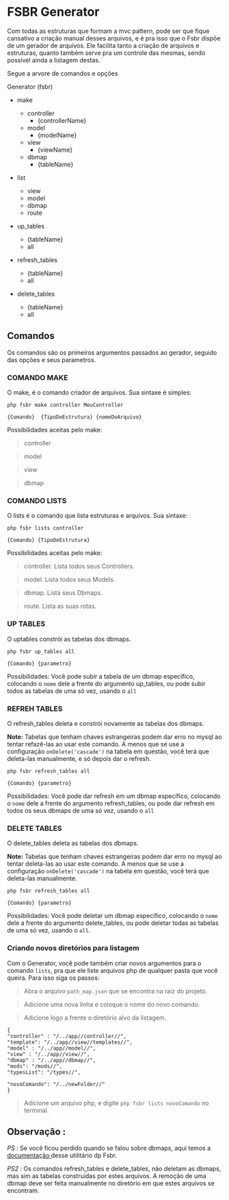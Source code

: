 # FSBR Generator
Com todas as estruturas que formam a mvc pattern, pode ser que fique cansativo
a criação manual desses arquivos, e é pra isso que o Fsbr dispõe de um gerador
de arquivos. Ele facilita tanto a criação de arquivos e estruturas, quanto também
serve pra um controle das mesmas, sendo possível ainda a listagem destas.

Segue a arvore de comandos e opções

Generator (fsbr)

- make
    - controller
        - {controllerName}
    - model
        - {modelName}
    - view
        - {viewName}
    - dbmap
        - {tableName}

- list
    - view
    - model
    - dbmap
    - route

- up_tables
    - {tableName}
    - all

- refresh_tables
    - {tableName}
    - all

- delete_tables
    - {tableName}        
    - all

## Comandos
Os comandos são os primeiros argumentos passados
ao gerador, seguido das opções e seus parametros.

### COMANDO MAKE
O make, é o comando criador de arquivos.
Sua sintaxe é simples:

    php fsbr make controller MeuController

    {Comando}  {TipoDeEstrutura} {nomeDoArquivo}

Possibilidades aceitas pelo make:
> controller

> model

> view

> dbmap


### COMANDO LISTS
O lists é o comando que lista estruturas e arquivos.
Sua sintaxe:
    
    php fsbr lists controller

    {Comando} {TipoDeEstrutura}

Possibilidades aceitas pelo make:

> controller. Lista todos seus Controllers.

> model. Lista todos seus Models.

> dbmap. Lista seus Dbmaps.

> route. Lista as suas rotas.

### UP TABLES
O uptables constrói as tabelas dos dbmaps.

    php fsbr up_tables all

    {Comando} {parametro}

Possibilidades:
Você pode subir a tabela de um dbmap específico, colocando o `nome` dele a frente do argumento up_tables, ou pode subir todos as tabelas de uma só vez, usando o `all`

### REFREH TABLES
O refresh_tables deleta e constrói novamente as tabelas dos dbmaps.

**Note:** Tabelas que tenham chaves estrangeiras podem dar erro no mysql ao tentar refazê-las ao usar este comando. A menos que se use a configuração `onDelete('cascade')` na tabela em questão, você terá que deleta-las manualmente, e só depois dar o refresh.

    php fsbr refresh_tables all

    {Comando} {parametro}

Possibilidades:
Você pode dar refresh em um dbmap específico, colocando o `nome` dele a frente do argumento refresh_tables, ou pode dar refresh em todos os seus dbmaps de uma só vez, usando o `all`

### DELETE TABLES
O delete_tables deleta as tabelas dos dbmaps.

**Note:** Tabelas que tenham chaves estrangeiras podem dar erro no mysql ao tentar deleta-las ao usar este comando. A menos que se use a configuração `onDelete('cascade')` na tabela em questão, você terá que deleta-las manualmente.

    php fsbr refresh_tables all

    {Comando} {parametro}

Possibilidades:
Você pode deletar um dbmap específico, colocando o `nome` dele a frente do argumento delete_tables, ou pode deletar todas as tabelas de uma só vez, usando o `all`.

### Criando novos diretórios para listagem
Com o Generator, você pode também criar novos argumentos
para o comando `lists`, pra que ele liste arquivos php de qualquer pasta que você queira. Para isso siga os passos:

> Abra o arquivo `path_map.json` que se encontra na raiz do projeto.

> Adicione uma nova linha e coloque o nome do novo comando.

> Adicione logo a frente o diretório alvo da listagem.
    
    {
    "controller" : "/../app//controller//",
    "template": "/../app//view//templates//",
    "model" : "/../app//model//",
    "view" : "/../app//view//",
    "dbmap" : "/../app//dbmap//",
    "mods": "/mods//",
    "typesList": "/types//",

    "novoComando": "/../newFolder//"
    }
    
> Adicione um arquivo php, e digite `php fsbr lists novoComando` no terminal.

    

## Observação :
*PS* : Se você ficou perdido quando se falou sobre dbmaps, aqui temos a [documentação ](DBmaps.md) desse utilitário dp Fsbr.

*PS2* : Os comandos refresh_tables e delete_tables, não deletam as dbmaps, mas sim as tabelas construídas por estes arquivos. A remoção de uma dbmap deve ser feita manualmente no diretório em que estes arquivos se encontram.